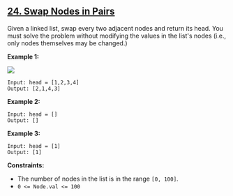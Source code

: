 ## [24. Swap Nodes in Pairs](https://leetcode.com/problems/swap-nodes-in-pairs/)

Given a linked list, swap every two adjacent nodes and return its head. You must solve the problem without modifying the values in the list's nodes (i.e., only nodes themselves may be changed.)

**Example 1:**

![](https://assets.leetcode.com/uploads/2020/10/03/swap_ex1.jpg)
```
Input: head = [1,2,3,4]
Output: [2,1,4,3]
```
**Example 2:**
```
Input: head = []
Output: []
```
**Example 3:**
```
Input: head = [1]
Output: [1]
```
**Constraints:**

*   The number of nodes in the list is in the range `[0, 100]`.
*   `0 <= Node.val <= 100`
